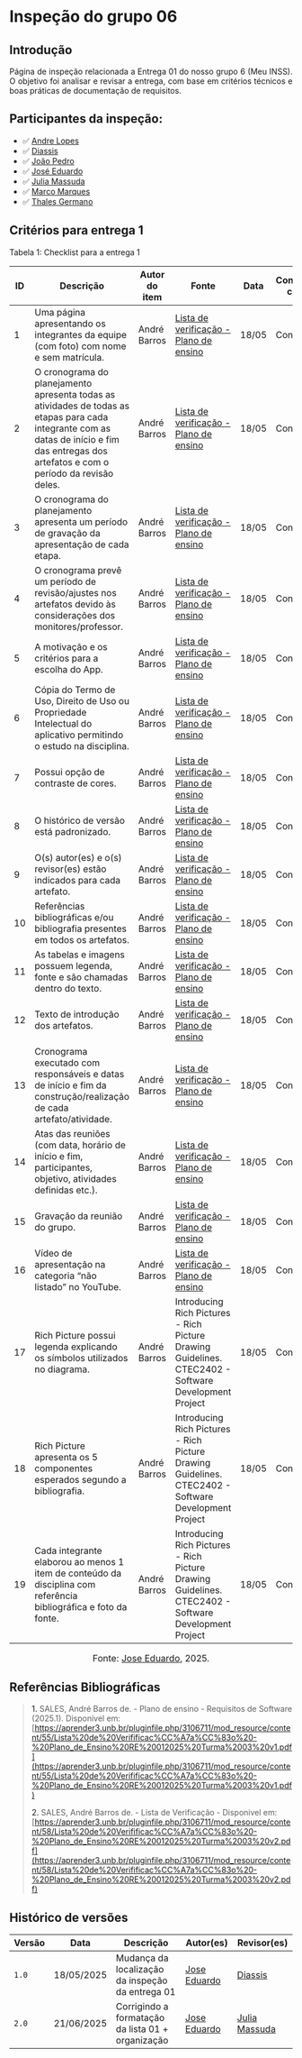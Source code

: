 # Inspeção do grupo 06 

## Introdução 
<p align="justify">
Página de inspeção relacionada a Entrega 01 do nosso grupo 6 (Meu INSS). O objetivo foi analisar e revisar a entrega, com base em critérios técnicos e boas práticas de documentação de requisitos. 
</p>

## Participantes da inspeção: 

- ✅ [Andre Lopes](https://github.com/andrewslopes)
- ✅ [Diassis](https://github.com/Diaxiz)
- ✅ [João Pedro](https://github.com/JpRodrigues2)
- ✅ [José Eduardo](https://github.com/jevprado)
- ✅ [Julia Massuda](https://github.com/JuliaReis18)
- ✅ [Marco Marques](https://github.com/marcomarquesdc)
- ✅ [Thales Germano](https://github.com/thalesgvl)


## Critérios para entrega 1


Tabela 1: Checklist para a entrega 1


| ID  | Descrição | Autor do item | Fonte | Data | Conforme/Não conforme |
|-----|-----------|----------------|--------|------|------------------------|
| 1   | Uma página apresentando os integrantes da equipe (com foto) com nome e sem matrícula. | André Barros  | [Lista de verificação - Plano de ensino](https://aprender3.unb.br/pluginfile.php/3106711/mod_resource/content/58/Lista%20de%20Verifificac%CC%A7a%CC%83o%20-%20Plano_de_Ensino%20RE%20012025%20Turma%2003%20v2.pdf)  | 18/05  | Conforme |
| 2   | O cronograma do planejamento apresenta todas as atividades de todas as etapas para cada integrante com as datas de início e fim das entregas dos artefatos e com o período da revisão deles. | André Barros  | [Lista de verificação - Plano de ensino](https://aprender3.unb.br/pluginfile.php/3106711/mod_resource/content/58/Lista%20de%20Verifificac%CC%A7a%CC%83o%20-%20Plano_de_Ensino%20RE%20012025%20Turma%2003%20v2.pdf) | 18/05  | Conforme |
| 3   | O cronograma do planejamento apresenta um período de gravação da apresentação de cada etapa. | André Barros | [Lista de verificação - Plano de ensino](https://aprender3.unb.br/pluginfile.php/3106711/mod_resource/content/58/Lista%20de%20Verifificac%CC%A7a%CC%83o%20-%20Plano_de_Ensino%20RE%20012025%20Turma%2003%20v2.pdf) | 18/05 | Conforme |
| 4   | O cronograma prevê um período de revisão/ajustes nos artefatos devido às considerações dos monitores/professor. | André Barros | [Lista de verificação - Plano de ensino](https://aprender3.unb.br/pluginfile.php/3106711/mod_resource/content/58/Lista%20de%20Verifificac%CC%A7a%CC%83o%20-%20Plano_de_Ensino%20RE%20012025%20Turma%2003%20v2.pdf) | 18/05  | Conforme |
| 5   | A motivação e os critérios para a escolha do App. | André Barros |[Lista de verificação - Plano de ensino](https://aprender3.unb.br/pluginfile.php/3106711/mod_resource/content/58/Lista%20de%20Verifificac%CC%A7a%CC%83o%20-%20Plano_de_Ensino%20RE%20012025%20Turma%2003%20v2.pdf)  | 18/05  | Conforme |
| 6   | Cópia do Termo de Uso, Direito de Uso ou Propriedade Intelectual do aplicativo permitindo o estudo na disciplina. | André Barros | [Lista de verificação - Plano de ensino](https://aprender3.unb.br/pluginfile.php/3106711/mod_resource/content/58/Lista%20de%20Verifificac%CC%A7a%CC%83o%20-%20Plano_de_Ensino%20RE%20012025%20Turma%2003%20v2.pdf) | 18/05 | Conforme |
| 7   | Possui opção de contraste de cores. | André Barros | [Lista de verificação - Plano de ensino](https://aprender3.unb.br/pluginfile.php/3106711/mod_resource/content/58/Lista%20de%20Verifificac%CC%A7a%CC%83o%20-%20Plano_de_Ensino%20RE%20012025%20Turma%2003%20v2.pdf) |18/05   | Conforme |
| 8   | O histórico de versão está padronizado. | André Barros | [Lista de verificação - Plano de ensino](https://aprender3.unb.br/pluginfile.php/3106711/mod_resource/content/58/Lista%20de%20Verifificac%CC%A7a%CC%83o%20-%20Plano_de_Ensino%20RE%20012025%20Turma%2003%20v2.pdf) | 18/05  | Conforme |
| 9   | O(s) autor(es) e o(s) revisor(es) estão indicados para cada artefato. |André Barros  |[Lista de verificação - Plano de ensino](https://aprender3.unb.br/pluginfile.php/3106711/mod_resource/content/58/Lista%20de%20Verifificac%CC%A7a%CC%83o%20-%20Plano_de_Ensino%20RE%20012025%20Turma%2003%20v2.pdf)  |18/05   | Conforme |
| 10  | Referências bibliográficas e/ou bibliografia presentes em todos os artefatos. | André Barros | [Lista de verificação - Plano de ensino](https://aprender3.unb.br/pluginfile.php/3106711/mod_resource/content/58/Lista%20de%20Verifificac%CC%A7a%CC%83o%20-%20Plano_de_Ensino%20RE%20012025%20Turma%2003%20v2.pdf) |18/05   | Conforme |
| 11  | As tabelas e imagens possuem legenda, fonte e são chamadas dentro do texto. |André Barros  | [Lista de verificação - Plano de ensino](https://aprender3.unb.br/pluginfile.php/3106711/mod_resource/content/58/Lista%20de%20Verifificac%CC%A7a%CC%83o%20-%20Plano_de_Ensino%20RE%20012025%20Turma%2003%20v2.pdf) | 18/05  | Conforme |
| 12  | Texto de introdução dos artefatos. |André Barros  | [Lista de verificação - Plano de ensino](https://aprender3.unb.br/pluginfile.php/3106711/mod_resource/content/58/Lista%20de%20Verifificac%CC%A7a%CC%83o%20-%20Plano_de_Ensino%20RE%20012025%20Turma%2003%20v2.pdf) | 18/05  | Conforme |
| 13  | Cronograma executado com responsáveis e datas de início e fim da construção/realização de cada artefato/atividade. |André Barros  | [Lista de verificação - Plano de ensino](https://aprender3.unb.br/pluginfile.php/3106711/mod_resource/content/58/Lista%20de%20Verifificac%CC%A7a%CC%83o%20-%20Plano_de_Ensino%20RE%20012025%20Turma%2003%20v2.pdf) | 18/05  | Conforme |
| 14  | Atas das reuniões (com data, horário de início e fim, participantes, objetivo, atividades definidas etc.). | André Barros |[Lista de verificação - Plano de ensino](https://aprender3.unb.br/pluginfile.php/3106711/mod_resource/content/58/Lista%20de%20Verifificac%CC%A7a%CC%83o%20-%20Plano_de_Ensino%20RE%20012025%20Turma%2003%20v2.pdf)  | 18/05  | Conforme |
| 15  | Gravação da reunião do grupo. |André Barros  | [Lista de verificação - Plano de ensino](https://aprender3.unb.br/pluginfile.php/3106711/mod_resource/content/58/Lista%20de%20Verifificac%CC%A7a%CC%83o%20-%20Plano_de_Ensino%20RE%20012025%20Turma%2003%20v2.pdf) | 18/05 | Conforme |
| 16  | Vídeo de apresentação na categoria “não listado” no YouTube. | André Barros | [Lista de verificação - Plano de ensino](https://aprender3.unb.br/pluginfile.php/3106711/mod_resource/content/58/Lista%20de%20Verifificac%CC%A7a%CC%83o%20-%20Plano_de_Ensino%20RE%20012025%20Turma%2003%20v2.pdf) | 18/05  | Conforme |
| 17  | Rich Picture possui legenda explicando os símbolos utilizados no diagrama. |André Barros  |Introducing Rich Pictures - Rich Picture Drawing Guidelines. CTEC2402 - Software Development Project  | 18/05  | Conforme |
| 18  | Rich Picture apresenta os 5 componentes esperados segundo a bibliografia. | André Barros | Introducing Rich Pictures - Rich Picture Drawing Guidelines. CTEC2402 - Software Development Project | 18/05   | Conforme |
| 19  | Cada integrante elaborou ao menos 1 item de conteúdo da disciplina com referência bibliográfica e foto da fonte. | André Barros | Introducing Rich Pictures - Rich Picture Drawing Guidelines. CTEC2402 - Software Development Project | 18/05  | Conforme |

<font size="3"><p style="text-align: center">Fonte: [Jose Eduardo](https://github.com/jevprado), 2025.</p></font>

## Referências Bibliográficas 


> <a>1.</a> SALES, André Barros de. - Plano de ensino - Requisitos de Software (2025.1). Disponivel em: [https://aprender3.unb.br/pluginfile.php/3106711/mod_resource/content/55/Lista%20de%20Verifificac%CC%A7a%CC%83o%20-%20Plano_de_Ensino%20RE%20012025%20Turma%2003%20v1.pdf](https://aprender3.unb.br/pluginfile.php/3106711/mod_resource/content/55/Lista%20de%20Verifificac%CC%A7a%CC%83o%20-%20Plano_de_Ensino%20RE%20012025%20Turma%2003%20v1.pdf)
>
> <a>2.</a> SALES, André Barros de. - Lista de Verificação - Disponivel em: [https://aprender3.unb.br/pluginfile.php/3106711/mod_resource/content/58/Lista%20de%20Verifificac%CC%A7a%CC%83o%20-%20Plano_de_Ensino%20RE%20012025%20Turma%2003%20v2.pdf](https://aprender3.unb.br/pluginfile.php/3106711/mod_resource/content/58/Lista%20de%20Verifificac%CC%A7a%CC%83o%20-%20Plano_de_Ensino%20RE%20012025%20Turma%2003%20v2.pdf)
>

## Histórico de versões
Versão |   Data  | Descrição | Autor(es) | Revisor(es)
------ | ---- | ------ | ---------- | ----------
`1.0` | 18/05/2025 | Mudança da localização da inspeção da entrega 01 | [Jose Eduardo](https://github.com/jevprado) | [Diassis](https://github.com/Diaxiz) | 
`2.0` | 21/06/2025 | Corrigindo a formatação da lista 01 + organização | [Jose Eduardo](https://github.com/jevprado) | [Julia Massuda](https://github.com/JuliaReis18) | 